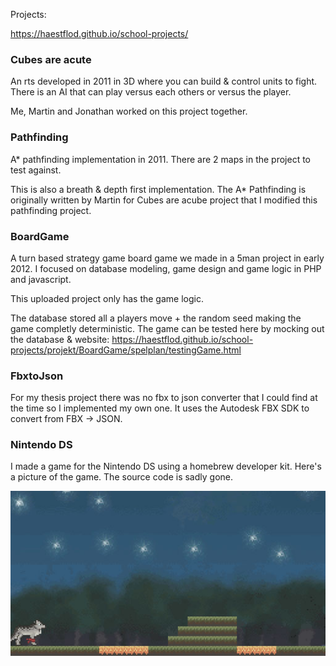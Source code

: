Projects:

https://haestflod.github.io/school-projects/

### Cubes are acute
An rts developed in 2011 in 3D where you can build & control units to fight.
There is an AI that can play versus each others or versus the player.

Me, Martin and Jonathan worked on this project together.

### Pathfinding
A* pathfinding implementation in 2011. There are 2 maps in the project to test against.  

This is also a breath & depth first implementation.
The A* Pathfinding is originally written by Martin for Cubes are acube project that I modified this pathfinding project.

### BoardGame
A turn based strategy game board game we made in a 5man project in early 2012. 
I focused on database modeling, game design and game logic in PHP and javascript.

This uploaded project only has the game logic.

The database stored all a players move + the random seed making the game completly deterministic.
The game can be tested here by mocking out the database & website: https://haestflod.github.io/school-projects/projekt/BoardGame/spelplan/testingGame.html

### FbxtoJson
For my thesis project there was no fbx to json converter that I could find at the time so I implemented my own one.
It uses the Autodesk FBX SDK to convert from FBX -> JSON.

### Nintendo DS
I made a game for the Nintendo DS using a homebrew developer kit. 
Here's a picture of the game. 
The source code is sadly gone.

![Nintendo DS Game](img/nintendods.png)